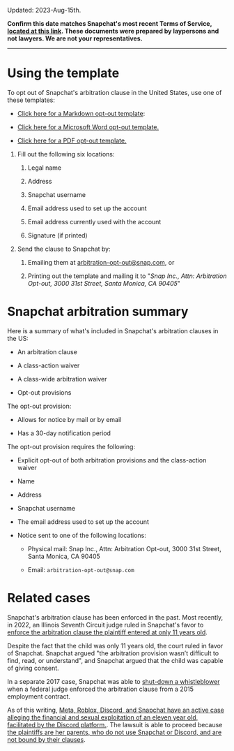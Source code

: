 Updated: 2023-Aug-15th.

**Confirm this date matches Snapchat's most recent Terms of Service, [located at this link](https://www.snap.com/en-US/terms). These documents were prepared by laypersons and not lawyers. We are not your representatives.**

---

# Using the template

To opt out of Snapchat's arbitration clause in the United States, use one of these templates:

 - [Click here for a Markdown opt-out template](./snapchat_opt_out_template.md):

 - [Click here for a Microsoft Word opt-out template.](./snapchat_opt_out_template.docx)

 - [Click here for a PDF opt-out template.](./snapchat_opt_out_template.pdf)


1. Fill out the following six locations:

    1. Legal name

    2. Address

    3. Snapchat username

    4. Email address used to set up the account

    5. Email address currently used with the account

    6. Signature (if printed)

2. Send the clause to Snapchat by:

    1. Emailing them at [arbitration-opt-out@snap.com](mailto:arbitration-opt-out@snap.com), or

    2. Printing out the template and mailing it to "*Snap Inc., Attn: Arbitration Opt-out, 3000 31st Street, Santa Monica, CA 90405*"

# Snapchat arbitration summary

Here is a summary of what's included in Snapchat's arbitration clauses in the US:

  - An arbitration clause

  - A class-action waiver

  - A class-wide arbitration waiver

  - Opt-out provisions

The opt-out provision:

  - Allows for notice by mail or by email 

  - Has a 30-day notification period

The opt-out provision requires the following:

  - Explicit opt-out of both arbitration provisions and the class-action waiver

  - Name

  - Address

  - Snapchat username

  - The email address used to set up the account

  - Notice sent to one of the following locations:

    - Physical mail: Snap Inc., Attn: Arbitration Opt-out, 3000 31st Street, Santa Monica, CA 90405

    - Email: `arbitration-opt-out@snap.com`

# Related cases

Snapchat's arbitration clause has been enforced in the past. Most recently, in 2022, an Illinois Seventh Circuit judge ruled in Snapchat's favor to [enforce the arbitration clause the plaintiff entered at only 11 years old](https://madisonrecord.com/stories/622501604-arbitration-not-class-action-is-route-to-settling-youth-s-snapchat-privacy-dispute-seventh-circuit-rules).

Despite the fact that the child was only 11 years old, the court ruled in favor of Snapchat. Snapchat argued "the arbitration provision wasn’t difficult to find, read, or understand", and Snapchat argued that the child was capable of giving consent.

In a separate 2017 case, Snapchat was able to [shut-down a whistleblower](https://variety.com/2018/digital/news/snapchat-judge-pompliano-arbitration-1202750638/) when a federal judge enforced the arbitration clause from a 2015 employment contract.

As of this writing, [Meta, Roblox, Discord, and Snapchat have an active case alleging the financial and sexual exploitation of an eleven year old, facilitated by the Discord platform.](https://socialmediavictims.org/press-releases/smvlc-files-first-lawsuit-against-roblox-discord/). The lawsuit is able to proceed because [the plaintiffs are her parents, who do not use Snapchat or Discord, and are not bound by their clauses](https://socialmediavictims.org/wp-content/uploads/2022/10/C.U.-S.U.-Complaint-10_4_22-Filed.pdf).